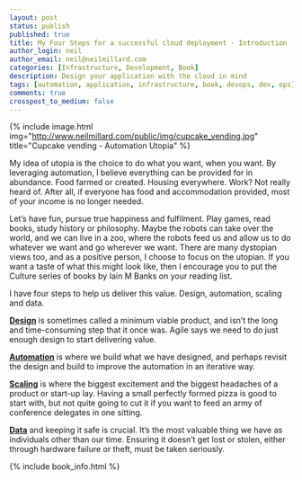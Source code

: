 ```yaml
---
layout: post
status: publish
published: true
title: My Four Steps for a successful cloud deployment - Introduction
author_login: neil
author_email: neil@neilmillard.com
categories: [Infrastructure, Development, Book]
description: Design your application with the cloud in mind
tags: [automation, application, infrastructure, book, devops, dev, ops]
comments: true
crosspost_to_medium: false
---
```

{% include image.html
      img="http://www.neilmillard.com/public/img/cupcake_vending.jpg"
      title="Cupcake vending - Automation Utopia" %}

My idea of utopia is the choice to do what you want, when you want. By leveraging automation,
I believe everything can be provided for in abundance. Food farmed or created. Housing everywhere. Work?
Not really heard of. After all, if everyone has food and accommodation provided, most of your income is no
longer needed.

Let’s have fun, pursue true happiness and fulfilment. Play games, read books, study history or philosophy.
Maybe the robots can take over the world, and we can live in a zoo, where the robots feed us and allow us to
do whatever we want and go wherever we want. There are many dystopian views too, and as a positive
person, I choose to focus on the utopian. If you want a taste of what this might look like, then I encourage
you to put the Culture series of books by Iain M Banks on your reading list.

I have four steps to help us deliver this value. Design, automation, scaling and data.

<a href="{{ site.url }}/2019/01/18/four-steps-design.html">**Design**</a> is sometimes called a minimum viable product, and isn’t the long and time-consuming
step that it once was. Agile says we need to do just enough design to start delivering value.

<a href="{{ site.url }}/2019/01/25/four-steps-automate.html">**Automation**</a> is where we build what we have designed, and perhaps revisit the design and build to improve
the automation in an iterative way.

<a href="{{ site.url }}/2019/02/01/four-steps-scale.html">**Scaling**</a> is where the biggest excitement and the biggest headaches of a product or start-up
lay. Having a small perfectly formed pizza is good to start with, but not quite going to cut it if you want to feed an army of
conference delegates in one sitting.

<a href="{{ site.url }}/2019/02/08/four-steps-data.html">**Data**</a> and keeping it safe is crucial. It’s the most valuable thing we have as individuals other than our time.
Ensuring it doesn’t get lost or stolen, either through hardware failure or theft, must be taken seriously.

{% include book_info.html %}
